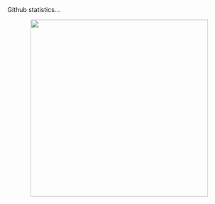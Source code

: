   <summary>Github statistics...</summary>
<p align ="center">
  <image src="https://wakatime.com/share/@M1nex_off/e266bb9a-b67e-43b7-b319-7174cc167d21.svg" height="400"/>
</p>
